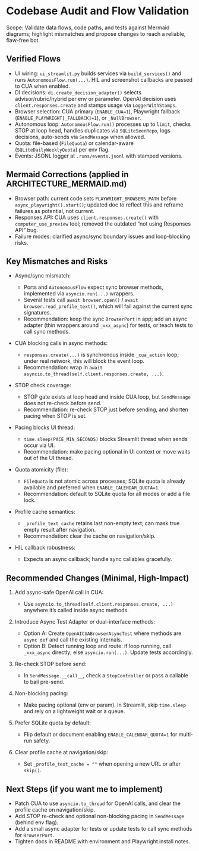 # Codebase Audit and Flow Validation

Scope: Validate data flows, code paths, and tests against Mermaid diagrams; highlight mismatches and propose changes to reach a reliable, flaw-free bot.

## Verified Flows
- UI wiring: `ui_streamlit.py` builds services via `build_services()` and runs `AutonomousFlow.run(...)`. HIL and screenshot callbacks are passed to CUA when enabled.
- DI decisions: `di.create_decision_adapter()` selects advisor/rubric/hybrid per env or parameter. OpenAI decision uses `client.responses.create` and stamps usage via `LoggerWithStamps`.
- Browser selection: CUA primary (`ENABLE_CUA=1`), Playwright fallback (`ENABLE_PLAYWRIGHT[_FALLBACK]=1`), or `_NullBrowser`.
- Autonomous loop: `AutonomousFlow.run()` processes up to `limit`, checks STOP at loop head, handles duplicates via `SQLiteSeenRepo`, logs decisions, auto-sends via `SendMessage` when allowed.
- Quota: file-based (`FileQuota`) or calendar-aware (`SQLiteDailyWeeklyQuota`) per env flag.
- Events: JSONL logger at `.runs/events.jsonl` with stamped versions.

## Mermaid Corrections (applied in ARCHITECTURE_MERMAID.md)
- Browser path: current code sets `PLAYWRIGHT_BROWSERS_PATH` before `async_playwright().start()`; updated doc to reflect this and reframe failures as potential, not current.
- Responses API: CUA uses `client.responses.create()` with `computer_use_preview` tool; removed the outdated “not using Responses API” bug.
- Failure modes: clarified async/sync boundary issues and loop-blocking risks.

## Key Mismatches and Risks
- Async/sync mismatch:
  - Ports and `AutonomousFlow` expect sync browser methods, implemented via `asyncio.run(...)` wrappers.
  - Several tests call `await browser.open()` / `await browser.read_profile_text()`, which will fail against the current sync signatures.
  - Recommendation: keep the sync `BrowserPort` in app; add an async adapter (thin wrappers around `_xxx_async`) for tests, or teach tests to call sync methods.

- CUA blocking calls in async methods:
  - `responses.create(...)` is synchronous inside `_cua_action` loop; under real network, this will block the event loop.
  - Recommendation: wrap in `await asyncio.to_thread(self.client.responses.create, ...)`.

- STOP check coverage:
  - STOP gate exists at loop head and inside CUA loop, but `SendMessage` does not re-check before send.
  - Recommendation: re-check STOP just before sending, and shorten pacing when STOP is set.

- Pacing blocks UI thread:
  - `time.sleep(PACE_MIN_SECONDS)` blocks Streamlit thread when sends occur via UI.
  - Recommendation: make pacing optional in UI context or move waits out of the UI thread.

- Quota atomicity (file):
  - `FileQuota` is not atomic across processes; SQLite quota is already available and preferred when `ENABLE_CALENDAR_QUOTA=1`.
  - Recommendation: default to SQLite quota for all modes or add a file lock.

- Profile cache semantics:
  - `_profile_text_cache` retains last non-empty text; can mask true empty result after navigation.
  - Recommendation: clear the cache on navigation/skip.

- HIL callback robustness:
  - Expects an async callback; handle sync callables gracefully.

## Recommended Changes (Minimal, High-Impact)
1) Add async-safe OpenAI call in CUA:
   - Use `asyncio.to_thread(self.client.responses.create, ...)` anywhere it’s called inside async methods.

2) Introduce Async Test Adapter or dual-interface methods:
   - Option A: Create `OpenAICUABrowserAsyncTest` where methods are `async def` and call the existing internals.
   - Option B: Detect running loop and route: if loop running, call `_xxx_async` directly; else `asyncio.run(...)`. Update tests accordingly.

3) Re-check STOP before send:
   - In `SendMessage.__call__`, check a `StopController` or pass a callable to bail pre-send.

4) Non-blocking pacing:
   - Make pacing optional (env or param). In Streamlit, skip `time.sleep` and rely on a lightweight wait or a queue.

5) Prefer SQLite quota by default:
   - Flip default or document enabling `ENABLE_CALENDAR_QUOTA=1` for multi-run safety.

6) Clear profile cache at navigation/skip:
   - Set `_profile_text_cache = ""` when opening a new URL or after `skip()`.

## Next Steps (if you want me to implement)
- Patch CUA to use `asyncio.to_thread` for OpenAI calls, and clear the profile cache on navigation/skip.
- Add STOP re-check and optional non-blocking pacing in `SendMessage` (behind env flag).
- Add a small async adapter for tests or update tests to call sync methods for `BrowserPort`.
- Tighten docs in README with environment and Playwright install notes.

